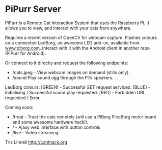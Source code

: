 PiPurr Server
=============

PiPurr is a Remote Cat Interaction System that uses the Raspberry Pi.
It allows you to view, and interact with your cats from anywhere.

Requires a recent version of OpenCV for webcam capture.
Flashes colours on a connected LedBorg, an awesome LED add-on, available from www.piborg.com.
Interact with it with the Android client in another repo (PiPurr for Android).

Or connect to it directly and request the following endpoints:

* /cats.jpeg - View webcam images on demand (stills only).
* /sound Play sound.ogg through the Pi's speakers.
 
LedBorg colours:
[GREEN] - Successful GET request serviced.
[BLUE] - Initialising / Successful sound play requested.
[RED] - Forbidden URL requested / Error.

Coming soon:
* /treat - Treat the cats remotely (will use a PiBorg PicoBorg motor board and some awesome hardware hack!).
* / - Ajaxy web interface with button controls
* /live - Video streaming
 

Tris Linnell
http://canthack.org

